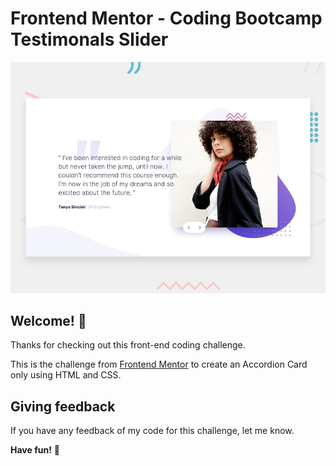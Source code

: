 # Frontend Mentor - Coding Bootcamp Testimonals Slider

![Design preview for the Coding Bootcamp Testimonals Slider coding challenge](./design/desktop-preview.jpg)

## Welcome! 👋

Thanks for checking out this front-end coding challenge.

This is the challenge from [Frontend Mentor](https://www.frontendmentor.io) to create an Accordion Card only using HTML and CSS.

## Giving feedback

If you have any feedback of my code for this challenge, let me know.

**Have fun!** 🚀